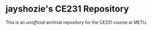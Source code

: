 # jayshozie's CE231 Repository

This is an *unofficial* archival repository for the CE231 course at METU.
